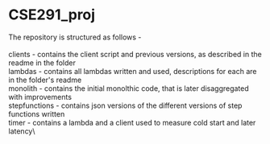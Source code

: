# CSE291_proj

The repository is structured as follows -\
\
clients - contains the client script and previous versions, as described in the readme in the folder\
lambdas - contains all lambdas written and used, descriptions for each are in the folder's readme\
monolith - contains the initial monolthic code, that is later disaggregated with improvements\
stepfunctions - contains json versions of the different versions of step functions written\
timer - contains a lambda and a client used to measure cold start and later latency\